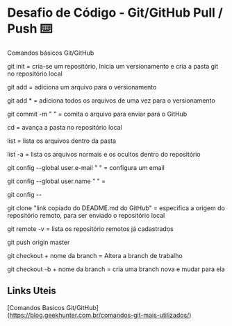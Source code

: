 # Desafio de Código - Git/GitHub Pull / Push :keyboard:

Comandos básicos Git/GitHub

git init = cria-se um repositório, Inicia um versionamento e cria a pasta git no repositório local

git add = adiciona um arquivo para o versionamento

git add * = adiciona todos os arquivos de uma vez para o versionamento

git commit -m " " = comita o arquivo para enviar para o GitHub

cd = avança a pasta no repositório local

list = lista os arquivos dentro da pasta 

list -a = lista os arquivos normais e os ocultos dentro do repositório

git config --global user.e-mail " " = configura um email

git config --global user.name " " =

git config --

git clone "link copiado do DEADME.md do GitHub" = especifica a origem do repositório remoto, para ser enviado o repositório local

git remote -v = lista os repositório remotos já cadastrados

git push origin master

git checkout + nome da branch = Altera a branch de trabalho

git checkout -b + nome da branch = cria uma branch nova e mudar para ela

## Links Uteis 
[Comandos Basicos Git/GitHub] (https://blog.geekhunter.com.br/comandos-git-mais-utilizados/)
